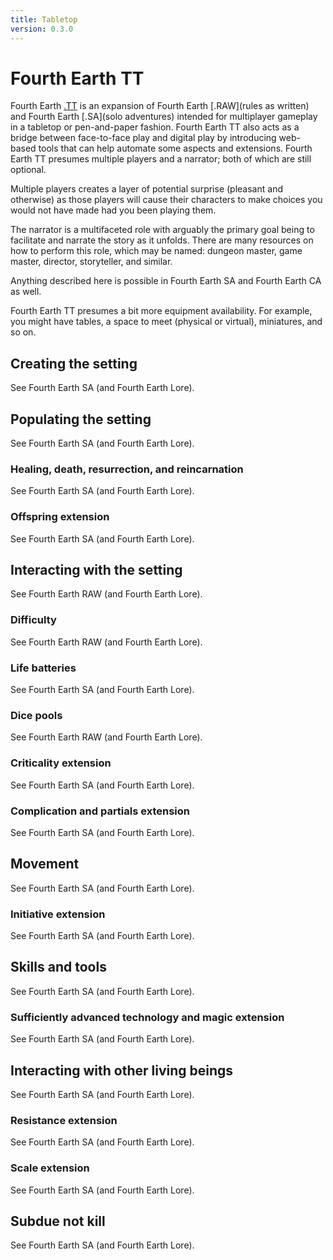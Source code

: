 ```yaml
---
title: Tabletop
version: 0.3.0
---
```


# Fourth Earth TT

Fourth Earth [.TT](tabletop) is an expansion of Fourth Earth [.RAW](rules as written) and Fourth Earth [.SA](solo adventures) intended for multiplayer gameplay in a tabletop or pen-and-paper fashion. Fourth Earth TT also acts as a bridge between face-to-face play and digital play by introducing web-based tools that can help automate some aspects and extensions. Fourth Earth TT presumes multiple players and a narrator; both of which are still optional.

Multiple players creates a layer of potential surprise (pleasant and otherwise) as those players will cause their characters to make choices you would not have made had you been playing them.

The narrator is a multifaceted role with arguably the primary goal being to facilitate and narrate the story as it unfolds. There are many resources on how to perform this role, which may be named: dungeon master, game master, director, storyteller, and similar.

Anything described here is possible in Fourth Earth SA and Fourth Earth CA as well.

Fourth Earth TT presumes a bit more equipment availability. For example, you might have tables, a space to meet (physical or virtual), miniatures, and so on.

## Creating the setting

See Fourth Earth SA (and Fourth Earth Lore).

## Populating the setting

See Fourth Earth SA (and Fourth Earth Lore).

### Healing, death, resurrection, and reincarnation

See Fourth Earth SA (and Fourth Earth Lore).

### Offspring extension

See Fourth Earth SA (and Fourth Earth Lore).

## Interacting with the setting

See Fourth Earth RAW (and Fourth Earth Lore).

### Difficulty

See Fourth Earth RAW (and Fourth Earth Lore).

### Life batteries

See Fourth Earth SA (and Fourth Earth Lore).

### Dice pools

See Fourth Earth RAW (and Fourth Earth Lore).

### Criticality extension

See Fourth Earth SA (and Fourth Earth Lore).

### Complication and partials extension

See Fourth Earth SA (and Fourth Earth Lore).

## Movement

See Fourth Earth SA (and Fourth Earth Lore).

### Initiative extension

See Fourth Earth SA (and Fourth Earth Lore).

## Skills and tools

See Fourth Earth SA (and Fourth Earth Lore).

### Sufficiently advanced technology and magic extension

See Fourth Earth SA (and Fourth Earth Lore).

## Interacting with other living beings

See Fourth Earth SA (and Fourth Earth Lore).

### Resistance extension

See Fourth Earth SA (and Fourth Earth Lore).

### Scale extension

See Fourth Earth SA (and Fourth Earth Lore).

## Subdue not kill

See Fourth Earth SA (and Fourth Earth Lore).

